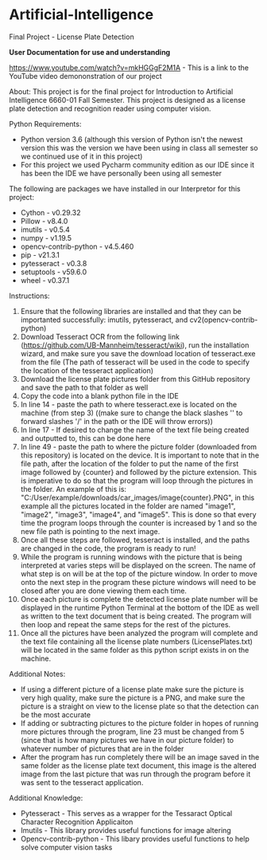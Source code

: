 # Artificial-Intelligence
Final Project - License Plate Detection

**User Documentation for use and understanding** 

https://www.youtube.com/watch?v=mkHGGgF2M1A - This is a link to the YouTube video demononstration of our project


About:
This project is for the final project for Introduction to Artificial Intelligence 6660-01 Fall Semester. This project is designed as a license plate detection and recognition reader using computer vision. 


Python Requirements:
* Python version 3.6 (although this version of Python isn't the newest version this was the version we have been using in class all semester so we continued use of it in this project)
* For this project we used Pycharm community edition as our IDE since it has been the IDE we have personally been using all semester


The following are packages we have installed in our Interpretor for this project:
* Cython - v0.29.32
* Pillow - v8.4.0
* imutils - v0.5.4
* numpy - v1.19.5
* opencv-contrib-python - v4.5.460
* pip - v21.3.1
* pytesseract - v0.3.8
* setuptools - v59.6.0
* wheel - v0.37.1


Instructions:
1. Ensure that the following libraries are installed and that they can be importanted successfully: imutils, pytesseract, and cv2(opencv-contrib-python)
3. Download Tesseract OCR from the following link (https://github.com/UB-Mannheim/tesseract/wiki), run the installation wizard, and make sure you save the download location of tesseract.exe from the file (The path of tesseract will be used in the code to specify the location of the tesseract application)
4. Download the license plate pictures folder from this GitHub repository and save the path to that folder as well
5. Copy the code into a blank python file in the IDE
6. In line 14 - paste the path to where tesseract.exe is located on the machine (from step 3) ((make sure to change the black slashes '\' to forward slashes '/' in the path or the IDE will throw errors)) 
7. In line 17 - If desired to change the name of the text file being created and outputted to, this can be done here
8. In line 49 - paste the path to where the picture folder (downloaded from this repository) is located on the device. It is important to note that in the file path, after the location of the folder to put the name of the first image followed by {counter} and followed by the picture extension. This is imperative to do so that the program will loop through the pictures in the folder. An example of this is: "C:/User/example/downloads/car_images/image{counter}.PNG", in this example all the pictures located in the folder are named "image1", "image2", "image3", "image4", and "image5". This is done so that every time the program loops through the counter is increased by 1 and so the new file path is pointing to the next image.
9. Once all these steps are followed, tesseract is installed, and the paths are changed in the code, the program is ready to run!
10. While the program is running windows with the picture that is being interpreted at varies steps will be displayed on the screen. The name of what step is on will be at the top of the picture window. In order to move onto the next step in the program these picture windows will need to be closed after you are done viewing them each time.
11. Once each picture is complete the detected license plate number will be displayed in the runtime Python Terminal at the bottom of the IDE as well as written to the text document that is being created. The program will then loop and repeat the same steps for the rest of the pictures.
12. Once all the pictures have been analyzed the program will complete and the text file containing all the license plate numbers (LicensePlates.txt) will be located in the same folder as this python script exists in on the machine. 


Additional Notes:
* If using a different picture of a license plate make sure the picture is very high quality, make sure the picture is a PNG, and make sure the picture is a straight on view to the license plate so that the detection can be the most accurate
* If adding or subtracting pictures to the picture folder in hopes of running more pictures through the program, line 23 must be changed from 5 (since that is how many pictures we have in our picture folder) to whatever number of pictures that are in the folder
* After the program has run completely there will be an image saved in the same folder as the license plate text document, this image is the altered image from the last picture that was run through the program before it was sent to the tesseract application.

Additional Knowledge:
* Pytesseract - This serves as a wrapper for the Tessaract Optical Character Recognition Applicaiton
* Imutils - This library provides useful functions for image altering
* Opencv-contrib-python - This libary provides useful functions to help solve computer vision tasks
